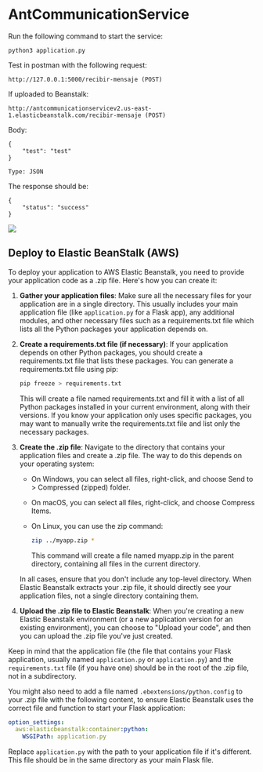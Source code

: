 # AntCommunicationService

Run the following command to start the service:

```
python3 application.py
```

Test in postman with the following request:

```
http://127.0.0.1:5000/recibir-mensaje (POST)
````

If uploaded to Beanstalk: 

```
http://antcommunicationservicev2.us-east-1.elasticbeanstalk.com/recibir-mensaje (POST)
```

Body:
```
{
    "test": "test"
}

Type: JSON
```

The response should be:

```
{
    "status": "success"
}
```

![](https://i.imgur.com/zRQe9bA.png)

## Deploy to Elastic BeanStalk (AWS)

To deploy your application to AWS Elastic Beanstalk, you need to provide your application code as a .zip file. Here's how you can create it:

1. **Gather your application files**: Make sure all the necessary files for your application are in a single directory. This usually includes your main application file (like `application.py` for a Flask app), any additional modules, and other necessary files such as a requirements.txt file which lists all the Python packages your application depends on.

2. **Create a requirements.txt file (if necessary)**: If your application depends on other Python packages, you should create a requirements.txt file that lists these packages. You can generate a requirements.txt file using pip:

    ```bash
    pip freeze > requirements.txt
    ```

   This will create a file named requirements.txt and fill it with a list of all Python packages installed in your current environment, along with their versions. If you know your application only uses specific packages, you may want to manually write the requirements.txt file and list only the necessary packages.

3. **Create the .zip file**: Navigate to the directory that contains your application files and create a .zip file. The way to do this depends on your operating system:

    - On Windows, you can select all files, right-click, and choose Send to > Compressed (zipped) folder.
    
    - On macOS, you can select all files, right-click, and choose Compress Items.

    - On Linux, you can use the zip command:
  
      ```bash
      zip ../myapp.zip *
      ```
      This command will create a file named myapp.zip in the parent directory, containing all files in the current directory.

    In all cases, ensure that you don't include any top-level directory. When Elastic Beanstalk extracts your .zip file, it should directly see your application files, not a single directory containing them.

4. **Upload the .zip file to Elastic Beanstalk**: When you're creating a new Elastic Beanstalk environment (or a new application version for an existing environment), you can choose to "Upload your code", and then you can upload the .zip file you've just created.

Keep in mind that the application file (the file that contains your Flask application, usually named `application.py` or `application.py`) and the `requirements.txt` file (if you have one) should be in the root of the .zip file, not in a subdirectory.

You might also need to add a file named `.ebextensions/python.config` to your .zip file with the following content, to ensure Elastic Beanstalk uses the correct file and function to start your Flask application:

```yaml
option_settings:
  aws:elasticbeanstalk:container:python:
    WSGIPath: application.py
```



Replace `application.py` with the path to your application file if it's different. This file should be in the same directory as your main Flask file.